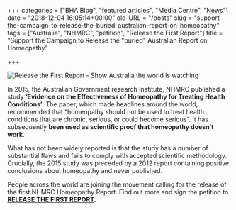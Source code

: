 +++
categories = ["BHA Blog", "featured articles", "Media Centre", "News"]
date = "2018-12-04 16:05:14+00:00"
old-URL = "/posts"
slug = "support-the-campaign-to-release-the-buried-australian-report-on-homeopathy"
tags = ["Australia", "NHMRC", "petition", "Release the First Report"]
title = "Support the Campaign to Release the \"buried\" Australian Report on Homeopathy"

+++

![Release the First Report - Show Australia the world is watching](https://res.cloudinary.com/homeopathyuk/v1557403245/bha/Show-Australia-the-world-is-watching-1024x512.png)

In 2015, the Australian Government research Institute, NHMRC published a study **‘Evidence on the Effectiveness of Homeopathy for Treating Health Conditions’**. The paper, which made headlines around the world, recommended that “homeopathy should not be used to treat health conditions that are chronic, serious, or could become serious”. It has subsequently **been used as scientific proof that homeopathy doesn’t work.**

What has not been widely reported is that the study has a number of substantial flaws and fails to comply with accepted scientific methodology. Crucially, the 2015 study was preceded by a 2012 report containing positive conclusions about homeopathy and never published.

People across the world are joining the movement calling for the release of the first NHMRC Homeopathy Report. Find out more and sign the petition to **[RELEASE THE FIRST REPORT](https://releasethefirstreport.com/).**

